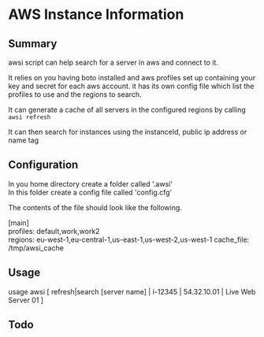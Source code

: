 AWS Instance Information
========================


Summary
-------
awsi script can help search for a server in aws and connect to it.

It relies on you having boto installed and aws profiles set up containing your key and secret for each aws account.
it has its own config file which list the profiles to use and the regions to search.

It can generate a cache of all servers in the configured regions by calling <code>awsi refresh</code>

It can then search for instances using the instanceId, public ip address or name tag

Configuration
-------------
In you home directory create a folder called '.awsi'  
In this folder create a config file called 'config.cfg'

The contents of the file should look like the following.

[main]  
profiles: default,work,work2  
regions: eu-west-1,eu-central-1,us-east-1,us-west-2,us-west-1
cache_file: /tmp/awsi_cache


Usage
-----
usage awsi [ refresh|search [server name] | i-12345 | 54.32.10.01 | Live Web Server 01 ]


Todo
----